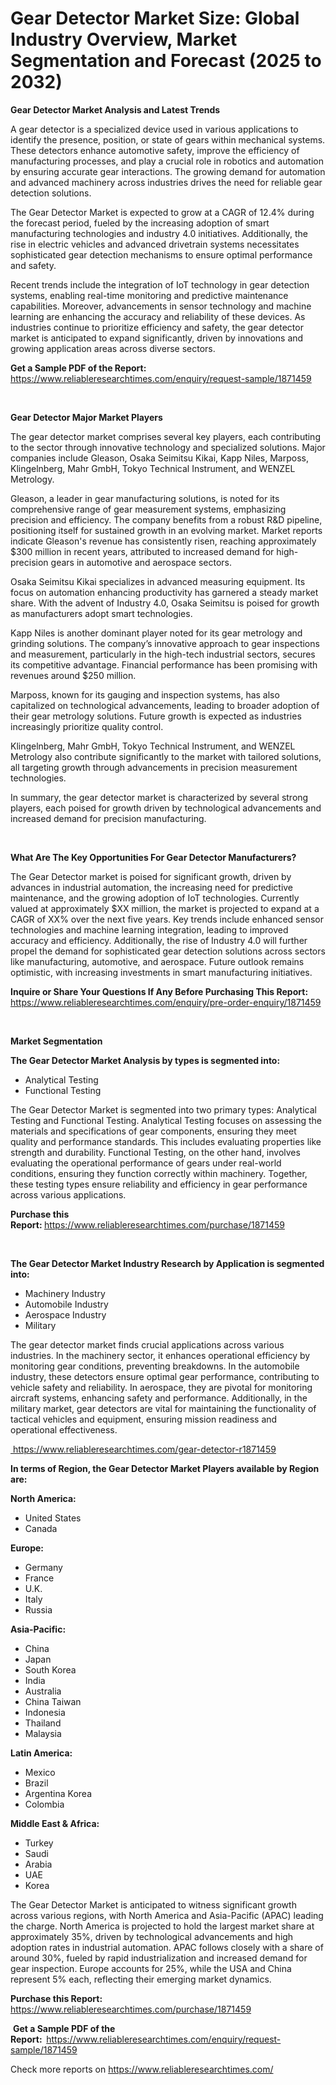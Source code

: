 <p><h1>Gear Detector Market Size: Global Industry Overview, Market Segmentation and Forecast (2025 to 2032)</h1></p><p><strong>Gear Detector Market Analysis and Latest Trends</strong></p>
<p><p>A gear detector is a specialized device used in various applications to identify the presence, position, or state of gears within mechanical systems. These detectors enhance automotive safety, improve the efficiency of manufacturing processes, and play a crucial role in robotics and automation by ensuring accurate gear interactions. The growing demand for automation and advanced machinery across industries drives the need for reliable gear detection solutions.</p><p>The Gear Detector Market is expected to grow at a CAGR of 12.4% during the forecast period, fueled by the increasing adoption of smart manufacturing technologies and industry 4.0 initiatives. Additionally, the rise in electric vehicles and advanced drivetrain systems necessitates sophisticated gear detection mechanisms to ensure optimal performance and safety. </p><p>Recent trends include the integration of IoT technology in gear detection systems, enabling real-time monitoring and predictive maintenance capabilities. Moreover, advancements in sensor technology and machine learning are enhancing the accuracy and reliability of these devices. As industries continue to prioritize efficiency and safety, the gear detector market is anticipated to expand significantly, driven by innovations and growing application areas across diverse sectors.</p></p>
<p><strong>Get a Sample PDF of the Report:&nbsp;</strong> <a href="https://www.reliableresearchtimes.com/enquiry/request-sample/1871459?utm_campaign=2233&utm_medium=2&utm_source=Github&utm_content=ia&utm_term=11042025&utm_id=gear-detector">https://www.reliableresearchtimes.com/enquiry/request-sample/1871459</a></p>
<p>&nbsp;</p>
<p><strong>Gear Detector Major Market Players</strong></p>
<p><p>The gear detector market comprises several key players, each contributing to the sector through innovative technology and specialized solutions. Major companies include Gleason, Osaka Seimitsu Kikai, Kapp Niles, Marposs, Klingelnberg, Mahr GmbH, Tokyo Technical Instrument, and WENZEL Metrology. </p><p>Gleason, a leader in gear manufacturing solutions, is noted for its comprehensive range of gear measurement systems, emphasizing precision and efficiency. The company benefits from a robust R&D pipeline, positioning itself for sustained growth in an evolving market. Market reports indicate Gleason's revenue has consistently risen, reaching approximately $300 million in recent years, attributed to increased demand for high-precision gears in automotive and aerospace sectors.</p><p>Osaka Seimitsu Kikai specializes in advanced measuring equipment. Its focus on automation enhancing productivity has garnered a steady market share. With the advent of Industry 4.0, Osaka Seimitsu is poised for growth as manufacturers adopt smart technologies.</p><p>Kapp Niles is another dominant player noted for its gear metrology and grinding solutions. The company’s innovative approach to gear inspections and measurement, particularly in the high-tech industrial sectors, secures its competitive advantage. Financial performance has been promising with revenues around $250 million.</p><p>Marposs, known for its gauging and inspection systems, has also capitalized on technological advancements, leading to broader adoption of their gear metrology solutions. Future growth is expected as industries increasingly prioritize quality control.</p><p>Klingelnberg, Mahr GmbH, Tokyo Technical Instrument, and WENZEL Metrology also contribute significantly to the market with tailored solutions, all targeting growth through advancements in precision measurement technologies.</p><p>In summary, the gear detector market is characterized by several strong players, each poised for growth driven by technological advancements and increased demand for precision manufacturing.</p></p>
<p>&nbsp;</p>
<p><strong>What Are The Key Opportunities For Gear Detector Manufacturers?</strong></p>
<p><p>The Gear Detector market is poised for significant growth, driven by advances in industrial automation, the increasing need for predictive maintenance, and the growing adoption of IoT technologies. Currently valued at approximately $XX million, the market is projected to expand at a CAGR of XX% over the next five years. Key trends include enhanced sensor technologies and machine learning integration, leading to improved accuracy and efficiency. Additionally, the rise of Industry 4.0 will further propel the demand for sophisticated gear detection solutions across sectors like manufacturing, automotive, and aerospace. Future outlook remains optimistic, with increasing investments in smart manufacturing initiatives.</p></p>
<p><strong>Inquire or Share Your Questions If Any Before Purchasing This Report:</strong> <a href="https://www.reliableresearchtimes.com/enquiry/pre-order-enquiry/1871459?utm_campaign=2233&utm_medium=2&utm_source=Github&utm_content=ia&utm_term=11042025&utm_id=gear-detector">https://www.reliableresearchtimes.com/enquiry/pre-order-enquiry/1871459</a></p>
<p>&nbsp;</p>
<p><strong>Market Segmentation</strong></p>
<p><strong>The Gear Detector Market Analysis by types is segmented into:</strong></p>
<p><ul><li>Analytical Testing</li><li>Functional Testing</li></ul></p>
<p><p>The Gear Detector Market is segmented into two primary types: Analytical Testing and Functional Testing. Analytical Testing focuses on assessing the materials and specifications of gear components, ensuring they meet quality and performance standards. This includes evaluating properties like strength and durability. Functional Testing, on the other hand, involves evaluating the operational performance of gears under real-world conditions, ensuring they function correctly within machinery. Together, these testing types ensure reliability and efficiency in gear performance across various applications.</p></p>
<p><strong>Purchase this Report:&nbsp;</strong><a href="https://www.reliableresearchtimes.com/purchase/1871459?utm_campaign=2233&utm_medium=2&utm_source=Github&utm_content=ia&utm_term=11042025&utm_id=gear-detector">https://www.reliableresearchtimes.com/purchase/1871459</a></p>
<p>&nbsp;</p>
<p><strong>The Gear Detector Market Industry Research by Application is segmented into:</strong></p>
<p><ul><li>Machinery Industry</li><li>Automobile Industry</li><li>Aerospace Industry</li><li>Military</li></ul></p>
<p><p>The gear detector market finds crucial applications across various industries. In the machinery sector, it enhances operational efficiency by monitoring gear conditions, preventing breakdowns. In the automobile industry, these detectors ensure optimal gear performance, contributing to vehicle safety and reliability. In aerospace, they are pivotal for monitoring aircraft systems, enhancing safety and performance. Additionally, in the military market, gear detectors are vital for maintaining the functionality of tactical vehicles and equipment, ensuring mission readiness and operational effectiveness.</p></p>
<p><a href="https://www.reliableresearchtimes.com/gear-detector-r1871459?utm_campaign=2233&utm_medium=2&utm_source=Github&utm_content=ia&utm_term=11042025&utm_id=gear-detector">&nbsp;https://www.reliableresearchtimes.com/gear-detector-r1871459</a></p>
<p><strong>In terms of Region, the Gear Detector Market Players available by Region are:</strong></p>
<p>
    <p> <strong> North America: </strong>
        <ul>
            <li>United States</li>
            <li>Canada</li>
        </ul>
        </p> 
    <p> <strong> Europe: </strong>
        <ul>
            <li>Germany</li>
            <li>France</li>
            <li>U.K.</li>
            <li>Italy</li>
            <li>Russia</li>
        </ul>
        </p> 
    <p> <strong> Asia-Pacific: </strong>
        <ul>
            <li>China</li>
            <li>Japan</li>
            <li>South Korea</li>
            <li>India</li>
            <li>Australia</li>
            <li>China Taiwan</li>
            <li>Indonesia</li>
            <li>Thailand</li>
            <li>Malaysia</li>
        </ul>
        </p> 
    <p> <strong> Latin America: </strong>
        <ul>
            <li>Mexico</li>
            <li>Brazil</li>
            <li>Argentina Korea</li>
            <li>Colombia</li>
        </ul>
        </p> 
    <p> <strong> Middle East & Africa: </strong>
        <ul>
            <li>Turkey</li>
            <li>Saudi</li>
            <li>Arabia</li>
            <li>UAE</li>
            <li>Korea</li>
        </ul>
    </p>
    </p>
<p><p>The Gear Detector Market is anticipated to witness significant growth across various regions, with North America and Asia-Pacific (APAC) leading the charge. North America is projected to hold the largest market share at approximately 35%, driven by technological advancements and high adoption rates in industrial automation. APAC follows closely with a share of around 30%, fueled by rapid industrialization and increased demand for gear inspection. Europe accounts for 25%, while the USA and China represent 5% each, reflecting their emerging market dynamics.</p></p>
<p><strong>Purchase this Report: </strong><a href="https://www.reliableresearchtimes.com/purchase/1871459?utm_campaign=2233&utm_medium=2&utm_source=Github&utm_content=ia&utm_term=11042025&utm_id=gear-detector">https://www.reliableresearchtimes.com/purchase/1871459</a></p>
<p>&nbsp;<strong>Get a Sample PDF of the Report:&nbsp;&nbsp;</strong><a href="https://www.reliableresearchtimes.com/enquiry/request-sample/1871459?utm_campaign=2233&utm_medium=2&utm_source=Github&utm_content=ia&utm_term=11042025&utm_id=gear-detector">https://www.reliableresearchtimes.com/enquiry/request-sample/1871459</a></p>
<p><strong></strong></p>
<p>Check more reports on <a href="https://www.reliableresearchtimes.com/?utm_campaign=2233&utm_medium=2&utm_source=Github&utm_content=ia&utm_term=11042025&utm_id=gear-detector">https://www.reliableresearchtimes.com/</a></p>